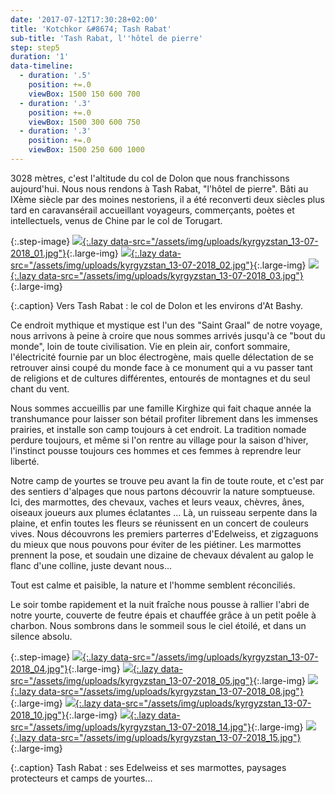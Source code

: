 ```yaml
---
date: '2017-07-12T17:30:28+02:00'
title: 'Kotchkor &#8674; Tash Rabat'
sub-title: 'Tash Rabat, l''hôtel de pierre'
step: step5
duration: '1'
data-timeline:
  - duration: '.5'
    position: +=.0
    viewBox: 1500 150 600 700
  - duration: '.3'
    position: +=.0
    viewBox: 1500 300 600 750
  - duration: '.3'
    position: +=.0
    viewBox: 1500 250 600 1000
---
```

3028 mètres, c'est l'altitude du col de Dolon que nous franchissons aujourd'hui. Nous nous rendons à Tash Rabat, "l'hôtel de pierre". Bâti au IXème siècle par des moines nestoriens, il a été reconverti deux siècles plus tard en caravansérail accueillant voyageurs, commerçants, poètes et intellectuels, venus de Chine par le col de Torugart. 

{:.step-image}
[![](/assets/img/placeholder.png){:.lazy data-src="/assets/img/uploads/kyrgyzstan_13-07-2018_01.jpg"}](/assets/img/uploads/kyrgyzstan_13-07-2018_01.jpg "col de Dolon"){:.large-img}
[![](/assets/img/placeholder.png){:.lazy data-src="/assets/img/uploads/kyrgyzstan_13-07-2018_02.jpg"}](/assets/img/uploads/kyrgyzstan_13-07-2018_02.jpg "At Bashy"){:.large-img}
[![](/assets/img/placeholder.png){:.lazy data-src="/assets/img/uploads/kyrgyzstan_13-07-2018_03.jpg"}](/assets/img/uploads/kyrgyzstan_13-07-2018_03.jpg "At Bashy"){:.large-img}

{:.caption}
Vers Tash Rabat : le col de Dolon et les environs d'At Bashy.

Ce endroit mythique et mystique est l'un des "Saint Graal" de notre voyage, nous arrivons à peine à croire que nous sommes arrivés jusqu'à ce "bout du monde", loin de toute civilisation. Vie en plein air, confort sommaire, l'électricité fournie par un bloc électrogène, mais quelle délectation de se retrouver ainsi coupé du monde face à ce monument qui a vu passer tant de religions et de cultures différentes, entourés de montagnes et du seul chant du vent. 

Nous sommes accueillis par une famille Kirghize qui fait chaque année la transhumance pour laisser son bétail profiter librement dans les immenses prairies, et installe son camp toujours à cet endroit. La tradition nomade perdure toujours, et même si l'on rentre au village pour la saison d'hiver, l'instinct pousse toujours ces hommes et ces femmes à reprendre leur liberté.

Notre camp de yourtes se trouve peu avant la fin de toute route, et c'est par des sentiers d'alpages que nous partons découvrir la nature somptueuse. Ici, des marmottes, des chevaux, vaches et leurs veaux, chèvres, ânes, oiseaux joueurs aux plumes éclatantes ... Là, un ruisseau serpente dans la plaine, et enfin toutes les fleurs se réunissent en un concert de couleurs vives. Nous découvrons les premiers parterres d'Edelweiss, et zigzaguons du mieux que nous pouvons pour éviter de les piétiner. Les marmottes prennent la pose, et soudain une dizaine de chevaux dévalent au galop le flanc d'une colline, juste devant nous...

Tout est calme et paisible, la nature et l'homme semblent réconciliés.

Le soir tombe rapidement et la nuit fraîche nous pousse à rallier l'abri de notre yourte, couverte de feutre épais et chauffée grâce à un petit poêle à charbon. Nous sombrons dans le sommeil sous le ciel étoilé, et dans un silence absolu.

{:.step-image}
[![](/assets/img/placeholder.png){:.lazy data-src="/assets/img/uploads/kyrgyzstan_13-07-2018_04.jpg"}](/assets/img/uploads/kyrgyzstan_13-07-2018_04.jpg "Edelweiss"){:.large-img}
[![](/assets/img/placeholder.png){:.lazy data-src="/assets/img/uploads/kyrgyzstan_13-07-2018_05.jpg"}](/assets/img/uploads/kyrgyzstan_13-07-2018_05.jpg "Edelweiss"){:.large-img}
[![](/assets/img/placeholder.png){:.lazy data-src="/assets/img/uploads/kyrgyzstan_13-07-2018_08.jpg"}](/assets/img/uploads/kyrgyzstan_13-07-2018_08.jpg "Marmottes"){:.large-img}
[![](/assets/img/placeholder.png){:.lazy data-src="/assets/img/uploads/kyrgyzstan_13-07-2018_10.jpg"}](/assets/img/uploads/kyrgyzstan_13-07-2018_10.jpg "Vers la Chine"){:.large-img}
[![](/assets/img/placeholder.png){:.lazy data-src="/assets/img/uploads/kyrgyzstan_13-07-2018_14.jpg"}](/assets/img/uploads/kyrgyzstan_13-07-2018_14.jpg "Vers la Chine"){:.large-img}
[![](/assets/img/placeholder.png){:.lazy data-src="/assets/img/uploads/kyrgyzstan_13-07-2018_15.jpg"}](/assets/img/uploads/kyrgyzstan_13-07-2018_15.jpg "Yourtes"){:.large-img}

{:.caption}
Tash Rabat : ses Edelweiss et ses marmottes, paysages protecteurs et camps de yourtes...
